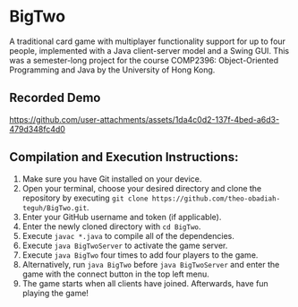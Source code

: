# BigTwo
A traditional card game with multiplayer functionality support for up to four people, implemented with a Java client-server model and a Swing GUI. This was a semester-long project for the course COMP2396: Object-Oriented Programming and Java by the University of Hong Kong.

## Recorded Demo
https://github.com/user-attachments/assets/1da4c0d2-137f-4bed-a6d3-479d348fc4d0

## Compilation and Execution Instructions:
1. Make sure you have Git installed on your device.
1. Open your terminal, choose your desired directory and clone the repository by executing `git clone https://github.com/theo-obadiah-teguh/BigTwo.git`.
1. Enter your GitHub username and token (if applicable).
1. Enter the newly cloned directory with `cd BigTwo`.
1. Execute `javac *.java` to compile all of the dependencies.
1. Execute `java BigTwoServer` to activate the game server.
1. Execute `java BigTwo` four times to add four players to the game.
1. Alternatively, run `java BigTwo` before `java BigTwoServer` and enter the game with the connect button in the top left menu.
1. The game starts when all clients have joined. Afterwards, have fun playing the game!
